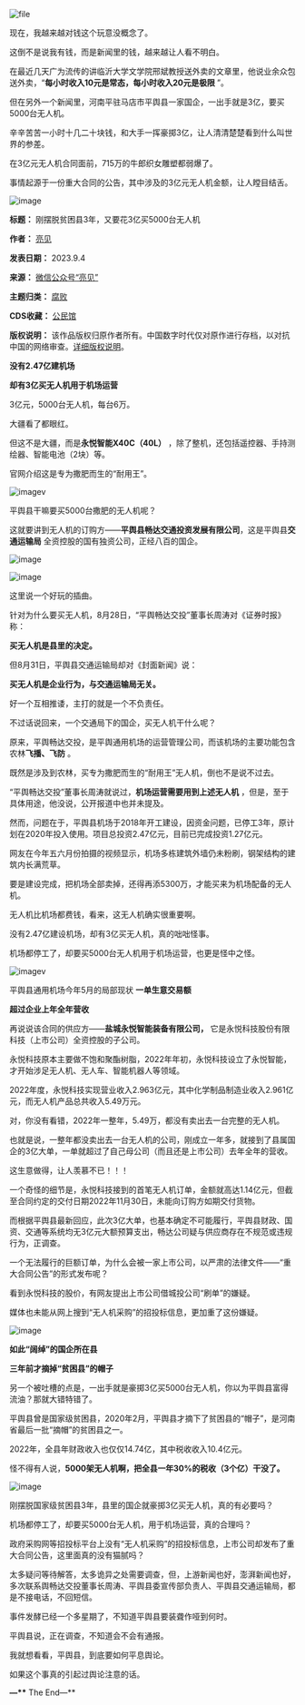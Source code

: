 ![file](https://chinadigitaltimes.net/chinese/files/2023/09/image-1693825151731.png)


现在，我越来越对钱这个玩意没概念了。


这倒不是说我有钱，而是新闻里的钱，越来越让人看不明白。


在最近几天广为流传的讲临沂大学文学院邢斌教授送外卖的文章里，他说业余众包送外卖，“**每小时收入10元是常态，每小时收入20元是极限** ”。


但在另外一个新闻里，河南平驻马店市平舆县一家国企，一出手就是3亿，要买5000台无人机。


辛辛苦苦一小时十几二十块钱，和大手一挥豪掷3亿，让人清清楚楚看到什么叫世界的参差。


在3亿元无人机合同面前，715万的牛郎织女雕塑都弱爆了。


事情起源于一份重大合同的公告，其中涉及的3亿元无人机金额，让人瞠目结舌。


![image](https://chinadigitaltimes.net/chinese/files/2023/09/post-699901-64f5ba1c6c8cd.png)




**标题：** 刚摆脱贫困县3年，又要花3亿买5000台无人机  

**作者：** [亮见](https://chinadigitaltimes.net/space/亮见)  

**发表日期：** 2023.9.4  

**来源：** [微信公众号“亮见”](https://web.archive.org/web/https://mp.weixin.qq.com/s/GfcO__ReHLw5PoSf6Q_HFg)  

**主题归类：** [腐败](https://chinadigitaltimes.net/space/腐败)  

**CDS收藏：** [公民馆](https://chinadigitaltimes.net/space/%E5%85%AC%E6%B0%91%E9%A6%86)  

**版权说明：** 该作品版权归原作者所有。中国数字时代仅对原作进行存档，以对抗中国的网络审查。[详细版权说明](https://chinadigitaltimes.net/chinese/copyright)。


**没有2.47亿建机场** 


**却有3亿买无人机用于机场运营** 


3亿元，5000台无人机，每台6万。


大疆看了都眼红。


但这不是大疆，而是**永悦智能X40C（40L）** ，除了整机，还包括遥控器、手持测绘器、智能电池（2块）等。


官网介绍这是专为撒肥而生的“耐用王”。


![imagev](https://chinadigitaltimes.net/chinese/files/2023/09/post-699901-64f5ba1c74aa1.)


平舆县干嘛要买5000台撒肥的无人机呢？


这就要讲到无人机的订购方——**平舆县畅达交通投资发展有限公司**，这是平舆县**交通运输局** 全资控股的国有独资公司，正经八百的国企。


![image](https://chinadigitaltimes.net/chinese/files/2023/09/post-699901-64f5ba1c7c255.png)


![image](https://chinadigitaltimes.net/chinese/files/2023/09/post-699901-64f5ba1c82b08.png)


这里说一个好玩的插曲。


针对为什么要买无人机，8月28日，“平舆畅达交投”董事长周涛对《证券时报》称：


**买无人机是县里的决定。** 


但8月31日，平舆县交通运输局却对《封面新闻》说：


**买无人机是企业行为，与交通运输局无关。** 


好一个互相推诿，主打的就是一个不负责任。


不过话说回来，一个交通局下的国企，买无人机干什么呢？


原来，平舆畅达交投，是平舆通用机场的运营管理公司，而该机场的主要功能包含农林**飞播、飞防** 。


既然是涉及到农林，买专为撒肥而生的“耐用王”无人机，倒也不是说不过去。


“平舆畅达交投”董事长周涛就说过，**机场运营需要用到上述无人机** ，但是，至于具体用途，他没说，公开报道中也并未提及。


然而，问题在于，平舆县机场于2018年开工建设，因资金问题，已停工3年，原计划在2020年投入使用。项目总投资2.47亿元，目前已完成投资1.27亿元。


网友在今年五六月份拍摄的视频显示，机场多栋建筑外墙仍未粉刷，钢架结构的建筑内长满荒草。


要是建设完成，把机场全部卖掉，还得再添5300万，才能买来为机场配备的无人机。


无人机比机场都费钱，看来，这无人机确实很重要啊。


没有2.47亿建设机场，却有3亿买无人机，真的咄咄怪事。


机场都停工了，却要买5000台无人机用于机场运营，也更是怪中之怪。


![imagev](https://chinadigitaltimes.net/chinese/files/2023/09/post-699901-64f5ba1c8dc26.)  

平舆县通用机场今年5月的局部现状
**一单生意交易额** 


**超过企业上年全年营收** 


再说说该合同的供应方——**盐城永悦智能装备有限公司，** 它是永悦科技股份有限科技（上市公司）全资控股的子公司。


永悦科技原本主要做不饱和聚酯树脂，2022年年初，永悦科技设立了永悦智能，才开始涉足无人机、无人车、智能机器人等领域。


2022年度，永悦科技实现营业收入2.963亿元，其中化学制品制造业收入2.961亿元，而无人机产品总共收入5.49万元。


对，你没有看错，2022年一整年，5.49万，都没有卖出去一台完整的无人机。


也就是说，一整年都没卖出去一台无人机的公司，刚成立一年多，就接到了县属国企的3亿大单，一单就超过了自己母公司（而且还是上市公司）去年全年的营收。


这生意做得，让人羡慕不已！！！


一个奇怪的细节是，永悦科技接到的首笔无人机订单，金额就高达1.14亿元，但截至合同约定的交付日期2022年11月30日，未能向订购方如期交付货物。


而根据平舆县最新回应，此次3亿大单，也基本确定不可能履行，平舆县财政、国资、交通等系统均无3亿元大额预算支出，畅达公司疑与供应商存在不规范或违规行为，正调查。


一个无法履行的巨额订单，为什么会被一家上市公司，以严肃的法律文件——“重大合同公告”的形式发布呢？


看到永悦科技的股价，有网友提出上市公司借城投公司“刷单”的嫌疑。


媒体也未能从网上搜到“无人机采购”的招投标信息，更加重了这份嫌疑。


![image](https://chinadigitaltimes.net/chinese/files/2023/09/post-699901-64f5ba1c99e09.png)


**如此“阔绰”的国企所在县** 


**三年前才摘掉“贫困县”的帽子** 


另一个被吐槽的点是，一出手就是豪掷3亿买5000台无人机，你以为平舆县富得流油？那就大错特错了。


平舆县曾是国家级贫困县，2020年2月，平舆县才摘下了贫困县的“帽子”，是河南省最后一批“摘帽”的贫困县之一。


2022年，全县年财政收入也仅仅14.74亿，其中税收收入10.4亿元。


怪不得有人说，**5000架无人机啊，把全县一年30%的税收（3个亿）干没了。** 


![image](https://chinadigitaltimes.net/chinese/files/2023/09/post-699901-64f5ba1cab2aa.png)


刚摆脱国家级贫困县3年，县里的国企就豪掷3亿买无人机，真的有必要吗？


机场都停工了，却要买5000台无人机，用于机场运营，真的合理吗？


政府采购网等招投标平台上没有“无人机采购”的招投标信息，上市公司却发布了重大合同公告，这里面真的没有猫腻吗？


太多疑问等待解答，太多诡异之处需要调查，但，上游新闻也好，澎湃新闻也好，多次联系舆畅达交投董事长周涛、平舆县委宣传部负责人、平舆县交通运输局，都是不接电话，不回短信。


事件发酵已经一个多星期了，不知道平舆县要装聋作哑到何时。


平舆县说，正在调查，不知道会不会有通报。


我就想看看，平舆县，到底要如何平息舆论。


如果这个事真的引起过舆论注意的话。


**—\*\*** The End—\*\*



